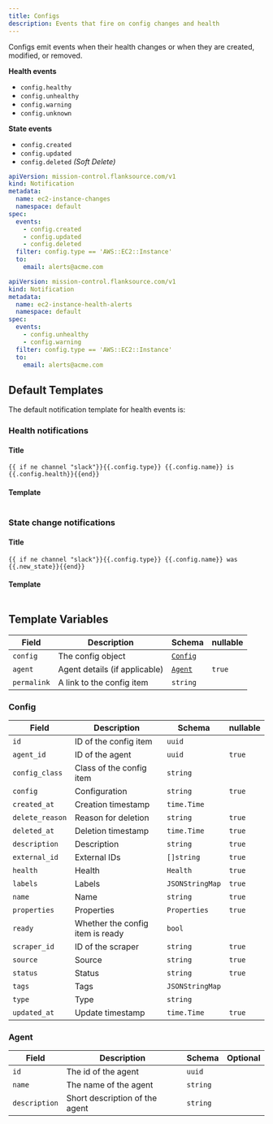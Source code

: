 ```yaml
---
title: Configs
description: Events that fire on config changes and health
---
```


Configs emit events when their health changes or when they are created, modified, or removed.

**Health events**

- `config.healthy`
- `config.unhealthy`
- `config.warning`
- `config.unknown`

**State events**

- `config.created`
- `config.updated`
- `config.deleted` _(Soft Delete)_

```yaml title="ec2-instance-updates.yaml"
apiVersion: mission-control.flanksource.com/v1
kind: Notification
metadata:
  name: ec2-instance-changes
  namespace: default
spec:
  events:
    - config.created
    - config.updated
    - config.deleted
  filter: config.type == 'AWS::EC2::Instance'
  to:
    email: alerts@acme.com
```

```yaml title="ec2-health-notification.yaml"
apiVersion: mission-control.flanksource.com/v1
kind: Notification
metadata:
  name: ec2-instance-health-alerts
  namespace: default
spec:
  events:
    - config.unhealthy
    - config.warning
  filter: config.type == 'AWS::EC2::Instance'
  to:
    email: alerts@acme.com
```

## Default Templates

The default notification template for health events is:

### Health notifications

#### Title

```
{{ if ne channel "slack"}}{{.config.type}} {{.config.name}} is {{.config.health}}{{end}}
```

#### Template

```txt file=../../../modules/mission-control/notification/templates/config.health

```

### State change notifications

#### Title

```
{{ if ne channel "slack"}}{{.config.type}} {{.config.name}} was {{.new_state}}{{end}}
```

#### Template

```txt file=../../../modules/mission-control/notification/templates/config.db.update

```

## Template Variables

| Field       | Description                   | Schema              | nullable |
| ----------- | ----------------------------- | ------------------- | -------- |
| `config`    | The config object             | [`Config`](#config) |          |
| `agent`     | Agent details (if applicable) | [`Agent`](#agent)   | `true`   |
| `permalink` | A link to the config item     | `string`            |          |

### Config

| Field           | Description                      | Schema          | nullable |
| --------------- | -------------------------------- | --------------- | -------- |
| `id`            | ID of the config item            | `uuid`          |          |
| `agent_id`      | ID of the agent                  | `uuid`          | `true`   |
| `config_class`  | Class of the config item         | `string`        |          |
| `config`        | Configuration                    | `string`        | `true`   |
| `created_at`    | Creation timestamp               | `time.Time`     |          |
| `delete_reason` | Reason for deletion              | `string`        | `true`   |
| `deleted_at`    | Deletion timestamp               | `time.Time`     | `true`   |
| `description`   | Description                      | `string`        | `true`   |
| `external_id`   | External IDs                     | `[]string`      | `true`   |
| `health`        | Health                           | `Health`        | `true`   |
| `labels`        | Labels                           | `JSONStringMap` | `true`   |
| `name`          | Name                             | `string`        | `true`   |
| `properties`    | Properties                       | `Properties`    | `true`   |
| `ready`         | Whether the config item is ready | `bool`          |          |
| `scraper_id`    | ID of the scraper                | `string`        | `true`   |
| `source`        | Source                           | `string`        | `true`   |
| `status`        | Status                           | `string`        | `true`   |
| `tags`          | Tags                             | `JSONStringMap` |          |
| `type`          | Type                             | `string`        |          |
| `updated_at`    | Update timestamp                 | `time.Time`     | `true`   |

### Agent

| Field         | Description                    | Schema   | Optional |
| ------------- | ------------------------------ | -------- | -------- |
| `id`          | The id of the agent            | `uuid`   |          |
| `name`        | The name of the agent          | `string` |          |
| `description` | Short description of the agent | `string` |          |
